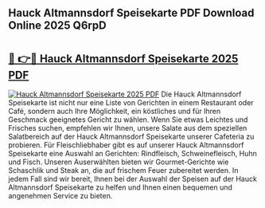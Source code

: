 ## Hauck Altmannsdorf Speisekarte PDF Download Online 2025 Q6rpD

# <h2><a href="http://gcea7rn.nevu.top/?p=Hauck+Altmannsdorf+Speisekarte">🔗 👉🔴 Hauck Altmannsdorf Speisekarte 2025 PDF</a></h2>

[![Hauck Altmannsdorf Speisekarte 2025 PDF](https://i.imgur.com/dBaPXMq.png)](http://gcea7rn.nevu.top/?p=Hauck+Altmannsdorf+Speisekarte)
Die Hauck Altmannsdorf Speisekarte ist nicht nur eine Liste von Gerichten in einem Restaurant oder Café, sondern auch Ihre Möglichkeit, ein köstliches und für Ihren Geschmack geeignetes Gericht zu wählen. Wenn Sie etwas Leichtes und Frisches suchen, empfehlen wir Ihnen, unsere Salate aus dem speziellen Salatbereich auf der Hauck Altmannsdorf Speisekarte unserer Cafeteria zu probieren. Für Fleischliebhaber gibt es auf unserer Hauck Altmannsdorf Speisekarte eine Auswahl an Gerichten: Rindfleisch, Schweinefleisch, Huhn und Fisch. Unseren Auserwählten bieten wir Gourmet-Gerichte wie Schaschlik und Steak an, die auf frischem Feuer zubereitet werden. In jedem Fall sind wir bereit, Ihnen bei der Auswahl der Speisen auf der Hauck Altmannsdorf Speisekarte zu helfen und Ihnen einen bequemen und angenehmen Service zu bieten.
